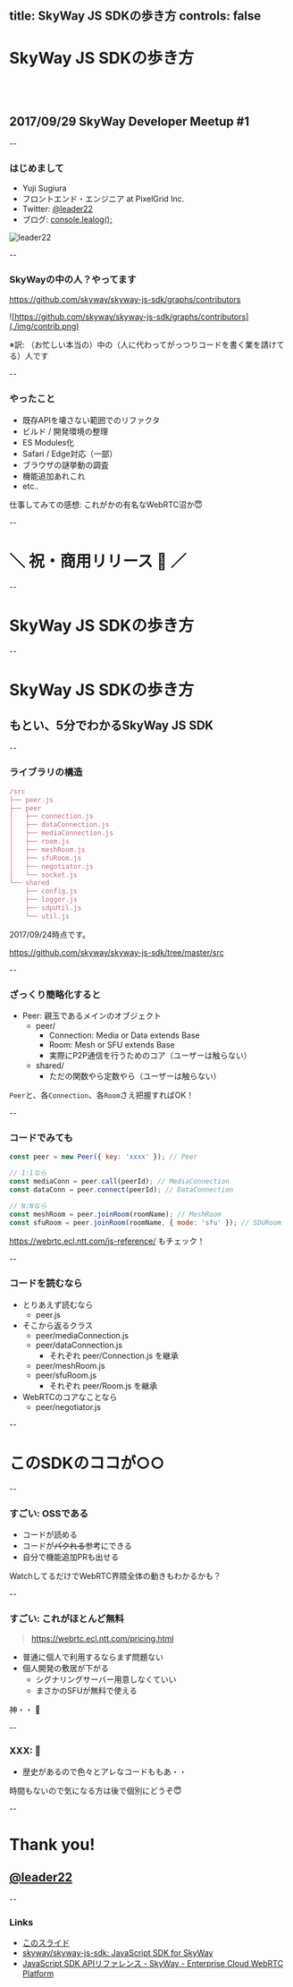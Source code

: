 title: SkyWay JS SDKの歩き方
controls: false
--

# <a>SkyWay JS SDK</a>の歩き方

## &nbsp;
## 2017/09/29 SkyWay Developer Meetup #1

--

### はじめまして

- Yuji Sugiura
- フロントエンド・エンジニア at PixelGrid Inc.
- Twitter: [@leader22](https://twitter.com/leader22)
- ブログ: [console.lealog();](http://lealog.hateblo.jp/)

![leader22](../public/img/doseisan.jpg)

--

### SkyWayの中の人？やってます

https://github.com/skyway/skyway-js-sdk/graphs/contributors

![https://github.com/skyway/skyway-js-sdk/graphs/contributors](./img/contrib.png)

※訳: （お忙しい本当の）中の（人に代わってがっつりコードを書く業を請けてる）人です

--

### やったこと

- 既存APIを壊さない範囲でのリファクタ
- ビルド / 開発環境の整理
- ES Modules化
- Safari / Edge対応（一部）
- ブラウザの謎挙動の調査
- 機能追加あれこれ
- etc..

仕事してみての感想: これがかの有名なWebRTC沼か😇

--

# ＼ 祝・商用リリース 🎉 ／

--

# SkyWay JS SDKの歩き方

--

# SkyWay JS SDKの歩き方
## もとい、5分でわかるSkyWay JS SDK

--

### ライブラリの構造

```js
/src
├── peer.js
├── peer
│   ├── connection.js
│   ├── dataConnection.js
│   ├── mediaConnection.js
│   ├── room.js
│   ├── meshRoom.js
│   ├── sfuRoom.js
│   ├── negotiator.js
│   └── socket.js
└── shared
    ├── config.js
    ├── logger.js
    ├── sdpUtil.js
    └── util.js
```

2017/09/24時点です。

https://github.com/skyway/skyway-js-sdk/tree/master/src

--

### ざっくり簡略化すると

- Peer: 親玉であるメインのオブジェクト
  - peer/
    - Connection: Media or Data extends Base
    - Room: Mesh or SFU extends Base
    - 実際にP2P通信を行うためのコア（ユーザーは触らない）
  - shared/
    - ただの関数やら定数やら（ユーザーは触らない）

`Peer`と、各`Connection`、各`Room`さえ把握すればOK！

--

### コードでみても

```js
const peer = new Peer({ key: 'xxxx' }); // Peer

// 1:1なら
const mediaConn = peer.call(peerId); // MediaConnection
const dataConn = peer.connect(peerId); // DataConnection

// N:Nなら
const meshRoom = peer.joinRoom(roomName); // MeshRoom
const sfuRoom = peer.joinRoom(roomName, { mode: 'sfu' }); // SDURoom
```

https://webrtc.ecl.ntt.com/js-reference/ もチェック！

--

### コードを読むなら

- とりあえず読むなら
  - peer.js
- そこから返るクラス
  - peer/mediaConnection.js
  - peer/dataConnection.js
    - それぞれ peer/Connection.js を継承
  - peer/meshRoom.js
  - peer/sfuRoom.js
    - それぞれ peer/Room.js を継承
- WebRTCのコアなことなら
  - peer/negotiator.js

--

# このSDKのココが○○

--

### すごい: OSSである

- コードが読める
- コードが<s>パクれる</s>参考にできる
- 自分で機能追加PRも出せる

WatchしてるだけでWebRTC界隈全体の動きもわかるかも？

--

### すごい: これがほとんど無料

> https://webrtc.ecl.ntt.com/pricing.html

- 普通に個人で利用するならまず問題ない
- 個人開発の敷居が下がる
  - シグナリングサーバー用意しなくていい
  - まさかのSFUが無料で使える

神・・ 🙏

--

### XXX: 🙊

- 歴史があるので色々とアレなコードももあ・・

時間もないので気になる方は後で個別にどうぞ😇

--

# Thank you!
## [@leader22](https://twitter.com/leader22)

--

### Links

- [このスライド](https://leader22.github.io/slides/skyway_dev_meetup-1)
- [skyway/skyway-js-sdk: JavaScript SDK for SkyWay](https://github.com/skyway/skyway-js-sdk)
- [JavaScript SDK APIリファレンス - SkyWay - Enterprise Cloud WebRTC Platform](https://webrtc.ecl.ntt.com/js-reference/)

<style>
:root {
  --bg-color: #f5f5f5;
  --bar-color: #003B7B;
  --em-color: #4780FF;
}
</style>
<link rel="stylesheet" href="../public/base.css">
<link rel="stylesheet" href="../public/timer.css">
<script src="../public/timer.js"></script>
<script src="../public/mobile-controls.js"></script>

